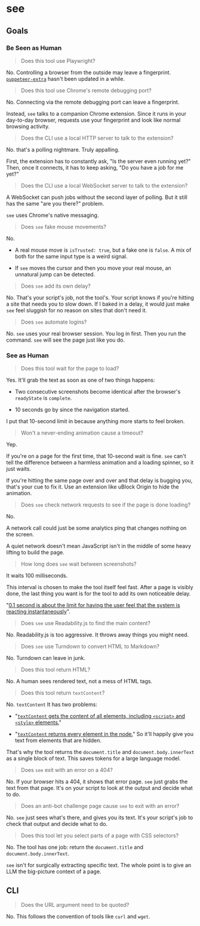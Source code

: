 # see

## Goals

### Be Seen as Human

> Does this tool use Playwright?

No. Controlling a browser from the outside may leave a fingerprint. [`puppeteer-extra`](https://github.com/berstend/puppeteer-extra) hasn't been updated in a while.

> Does this tool use Chrome's remote debugging port?

No. Connecting via the remote debugging port can leave a fingerprint.

Instead, `see` talks to a companion Chrome extension. Since it runs in your day-to-day browser, requests use your fingerprint and look like normal browsing activity.

> Does the CLI use a local HTTP server to talk to the extension?

No. that's a polling nightmare. Truly appalling.

First, the extension has to constantly ask, "Is the server even running yet?" Then, once it connects, it has to keep asking, "Do you have a job for me yet?"

> Does the CLI use a local WebSocket server to talk to the extension?

A WebSocket can push jobs without the second layer of polling. But it still has the same "are you there?" problem.

`see` uses Chrome's native messaging.

> Does `see` fake mouse movements?

No.

- A real mouse move is `isTrusted: true`, but a fake one is `false`. A mix of both for the same input type is a weird signal.

- If `see` moves the cursor and then you move your real mouse, an unnatural jump can be detected.

> Does `see` add its own delay?

No. That's your script's job, not the tool's. Your script knows if you're hitting a site that needs you to slow down. If I baked in a delay, it would just make `see` feel sluggish for no reason on sites that don't need it.

> Does `see` automate logins?

No. `see` uses your real browser session. You log in first. Then you run the command. `see` will see the page just like you do.

### See as Human

> Does this tool wait for the page to load?

Yes. It'll grab the text as soon as one of two things happens:

- Two consecutive screenshots become identical after the browser's `readyState` is `complete`.

- 10 seconds go by since the navigation started.

I put that 10-second limit in because anything more starts to feel broken.

> Won't a never-ending animation cause a timeout?

Yep.

If you're on a page for the first time, that 10-second wait is fine. `see` can't tell the difference between a harmless animation and a loading spinner, so it just waits.

If you're hitting the same page over and over and that delay is bugging you, that's your cue to fix it. Use an extension like uBlock Origin to hide the animation.

> Does `see` check network requests to see if the page is done loading?

No.

A network call could just be some analytics ping that changes nothing on the screen.

A quiet network doesn't mean JavaScript isn't in the middle of some heavy lifting to build the page.

> How long does `see` wait between screenshots?

It waits 100 milliseconds.

This interval is chosen to make the tool itself feel fast. After a page is visibly done, the last thing you want is for the tool to add its own noticeable delay.

"[0.1 second is about the limit for having the user feel that the system is reacting instantaneously](https://www.nngroup.com/articles/response-times-3-important-limits/#:~:text=0.1%20second%20is%20about%20the%20limit%20for%20having%20the%20user%20feel%20that%20the%20system%20is%20reacting%20instantaneously)".

> Does `see` use Readability.js to find the main content?

No. Readability.js is too aggressive. It throws away things you might need.

> Does `see` use Turndown to convert HTML to Markdown?

No. Turndown can leave in junk.

> Does this tool return HTML?

No. A human sees rendered text, not a mess of HTML tags.

> Does this tool return `textContent`?

No. `textContent` It has two problems:

- "[`textContent` gets the content of all elements, including `<script>` and `<style>` elements.](https://developer.mozilla.org/en-US/docs/Web/API/Node/textContent#:~:text=textContent%20gets%20the%20content%20of%20all%20elements%2C%20including%20%3Cscript%3E%20and%20%3Cstyle%3E%20elements.)"

- "[`textContent` returns every element in the node.](https://developer.mozilla.org/en-US/docs/Web/API/Node/textContent#:~:text=textContent%20returns%20every%20element%20in%20the%20node.)" So it'll happily give you text from elements that are hidden.

That's why the tool returns the `document.title` and `document.body.innerText` as a single block of text. This saves tokens for a large language model.

> Does `see` exit with an error on a 404?

No. If your browser hits a 404, it shows that error page. `see` just grabs the text from that page. It's on your script to look at the output and decide what to do.

> Does an anti-bot challenge page cause `see` to exit with an error?

No. `see` just sees what's there, and gives you its text. It's your script's job to check that output and decide what to do.

> Does this tool let you select parts of a page with CSS selectors?

No. The tool has one job: return the `document.title` and `document.body.innerText`.

`see` isn't for surgically extracting specific text. The whole point is to give an LLM the big-picture context of a page.

## CLI

> Does the URL argument need to be quoted?

No. This follows the convention of tools like `curl` and `wget`.
